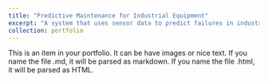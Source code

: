 ```yaml
---
title: "Predictive Maintenance for Industrial Equipment"
excerpt: "A system that uses sensor data to predict failures in industrial equipment, reducing downtime and maintenance costs.<br/><img src='/images/500x300.png'>"
collection: portfolio
---
```


This is an item in your portfolio. It can be have images or nice text. If you name the file .md, it will be parsed as markdown. If you name the file .html, it will be parsed as HTML. 
